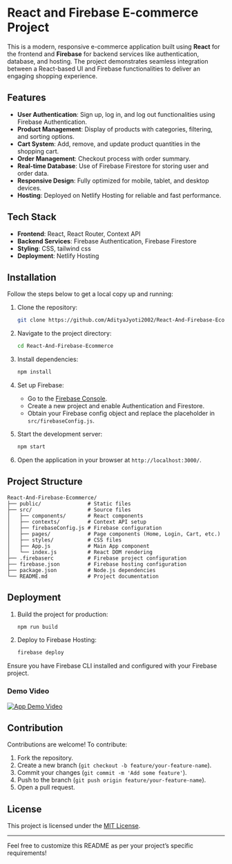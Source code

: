 # React and Firebase E-commerce Project

This is a modern, responsive e-commerce application built using **React** for the frontend and **Firebase** for backend services like authentication, database, and hosting. The project demonstrates seamless integration between a React-based UI and Firebase functionalities to deliver an engaging shopping experience.

## Features

- **User Authentication**: Sign up, log in, and log out functionalities using Firebase Authentication.
- **Product Management**: Display of products with categories, filtering, and sorting options.
- **Cart System**: Add, remove, and update product quantities in the shopping cart.
- **Order Management**: Checkout process with order summary.
- **Real-time Database**: Use of Firebase Firestore for storing user and order data.
- **Responsive Design**: Fully optimized for mobile, tablet, and desktop devices.
- **Hosting**: Deployed on Netlify Hosting for reliable and fast performance.

## Tech Stack

- **Frontend**: React, React Router, Context API
- **Backend Services**: Firebase Authentication, Firebase Firestore
- **Styling**: CSS, tailwind css
- **Deployment**: Netlify Hosting

## Installation

Follow the steps below to get a local copy up and running:

1. Clone the repository:
   ```bash
   git clone https://github.com/AdityaJyoti2002/React-And-Firebase-Ecommerce.git
   ```

2. Navigate to the project directory:
   ```bash
   cd React-And-Firebase-Ecommerce
   ```

3. Install dependencies:
   ```bash
   npm install
   ```

4. Set up Firebase:
   - Go to the [Firebase Console](https://console.firebase.google.com/).
   - Create a new project and enable Authentication and Firestore.
   - Obtain your Firebase config object and replace the placeholder in `src/firebaseConfig.js`.

5. Start the development server:
   ```bash
   npm start
   ```

6. Open the application in your browser at `http://localhost:3000/`.

## Project Structure

```
React-And-Firebase-Ecommerce/
├── public/               # Static files
├── src/                  # Source files
│   ├── components/       # React components
│   ├── contexts/         # Context API setup
│   ├── firebaseConfig.js # Firebase configuration
│   ├── pages/            # Page components (Home, Login, Cart, etc.)
│   ├── styles/           # CSS files
│   ├── App.js            # Main App component
│   └── index.js          # React DOM rendering
├── .firebaserc           # Firebase project configuration
├── firebase.json         # Firebase hosting configuration
├── package.json          # Node.js dependencies
└── README.md             # Project documentation
```

## Deployment

1. Build the project for production:
   ```bash
   npm run build
   ```

2. Deploy to Firebase Hosting:
   ```bash
   firebase deploy
   ```

Ensure you have Firebase CLI installed and configured with your Firebase project.

### Demo Video

[![App Demo Video](https://img.youtube.com/vi/your-video-id/hqdefault.jpg)](https://github.com/AdityaJyoti2002/React-And-Firebase-Ecommerce/blob/52da618d13c20d68dc9ac7c3a488e03c1fa70471/1733912233083898%20(1).mp4)

## Contribution

Contributions are welcome! To contribute:

1. Fork the repository.
2. Create a new branch (`git checkout -b feature/your-feature-name`).
3. Commit your changes (`git commit -m 'Add some feature'`).
4. Push to the branch (`git push origin feature/your-feature-name`).
5. Open a pull request.

## License

This project is licensed under the [MIT License](LICENSE).

---

Feel free to customize this README as per your project’s specific requirements!
